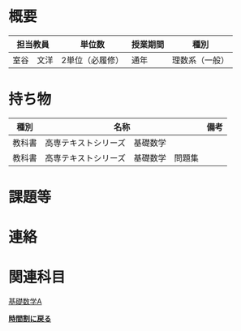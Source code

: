 # 概要
| 担当教員  | 単位数      | 授業期間 | 種別      |
|-------|----------|------|---------|
| 室谷　文洋 | 2単位（必履修） | 通年   | 理数系（一般） |
# 持ち物
| 種別  | 名称                  | 備考 |
|-----|---------------------| --- |
| 教科書 | 高専テキストシリーズ　基礎数学     |    |
| 教科書 | 高専テキストシリーズ　基礎数学　問題集 |    |
# 課題等

# 連絡

# 関連科目
[基礎数学A](basic_math_a)  

[**時間割に戻る**](../timetable)